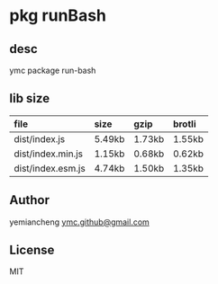 # pkg runBash

## desc
ymc package run-bash

## lib size  
file | size | gzip | brotli
:---- | :---- | :---- | :----
dist/index.js | 5.49kb | 1.73kb | 1.55kb
dist/index.min.js | 1.15kb | 0.68kb | 0.62kb
dist/index.esm.js | 4.74kb | 1.50kb | 1.35kb

## Author
yemiancheng <ymc.github@gmail.com>

## License
MIT